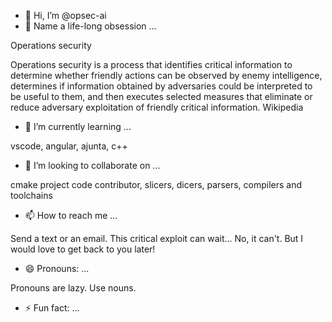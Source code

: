 - 👋 Hi, I’m @opsec-ai
- 👀 Name a life-long obsession ...
  
Operations security

Operations security is a process that identifies critical information to determine whether
friendly actions can be observed by enemy intelligence, determines if information obtained
by adversaries could be interpreted to be useful to them, and then executes selected
measures that eliminate or reduce adversary exploitation of friendly critical information. Wikipedia

- 🌱 I’m currently learning ...

vscode, angular, ajunta, c++

- 💞️ I’m looking to collaborate on ...

cmake project code contributor, slicers, dicers, parsers, compilers and toolchains

- 📫 How to reach me ...

Send a text or an email. This critical exploit can wait... No, it can't. But I would love to get back to you later!

- 😄 Pronouns: ...

Pronouns are lazy. Use nouns.
  
- ⚡ Fun fact: ...


<!---
opsec-ai/opsec-ai is a ✨ special ✨ repository because its `README.md` (this file) appears on your GitHub profile.
You can click the Preview link to take a look at your changes.
--->
